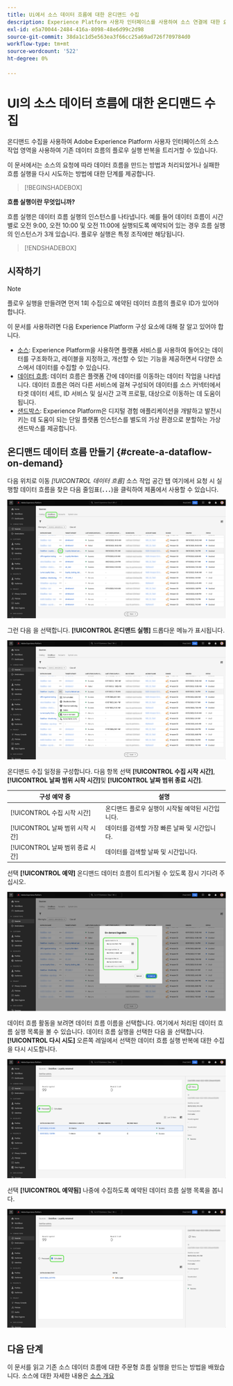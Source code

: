 ```yaml
---
title: Ui에서 소스 데이터 흐름에 대한 온디맨드 수집
description: Experience Platform 사용자 인터페이스를 사용하여 소스 연결에 대한 요청 시 데이터 흐름을 만드는 방법을 알아봅니다.
exl-id: e5a70044-2484-416a-8098-48e6d99c2d98
source-git-commit: 38da1c1d5e563ea3f66cc25a69ad726f709784d0
workflow-type: tm+mt
source-wordcount: '522'
ht-degree: 0%

---
```


# UI의 소스 데이터 흐름에 대한 온디맨드 수집

온디맨드 수집을 사용하여 Adobe Experience Platform 사용자 인터페이스의 소스 작업 영역을 사용하여 기존 데이터 흐름의 플로우 실행 반복을 트리거할 수 있습니다.

이 문서에서는 소스의 요청에 따라 데이터 흐름을 만드는 방법과 처리되었거나 실패한 흐름 실행을 다시 시도하는 방법에 대한 단계를 제공합니다.

>[!BEGINSHADEBOX]

**흐름 실행이란 무엇입니까?**

흐름 실행은 데이터 흐름 실행의 인스턴스를 나타냅니다. 예를 들어 데이터 흐름이 시간별로 오전 9:00, 오전 10:00 및 오전 11:00에 실행되도록 예약되어 있는 경우 흐름 실행의 인스턴스가 3개 있습니다. 플로우 실행은 특정 조직에만 해당됩니다.

>[!ENDSHADEBOX]

## 시작하기

>[!NOTE]
>
>플로우 실행을 만들려면 먼저 1회 수집으로 예약된 데이터 흐름의 플로우 ID가 있어야 합니다.

이 문서를 사용하려면 다음 Experience Platform 구성 요소에 대해 잘 알고 있어야 합니다.

* [소스](../../home.md): Experience Platform을 사용하면 플랫폼 서비스를 사용하여 들어오는 데이터를 구조화하고, 레이블을 지정하고, 개선할 수 있는 기능을 제공하면서 다양한 소스에서 데이터를 수집할 수 있습니다.
* [데이터 흐름](../../../dataflows/home.md): 데이터 흐름은 플랫폼 간에 데이터를 이동하는 데이터 작업을 나타냅니다. 데이터 흐름은 여러 다른 서비스에 걸쳐 구성되어 데이터를 소스 커넥터에서 타겟 데이터 세트, ID 서비스 및 실시간 고객 프로필, 대상으로 이동하는 데 도움이 됩니다.
* [샌드박스](../../../sandboxes/home.md): Experience Platform은 디지털 경험 애플리케이션을 개발하고 발전시키는 데 도움이 되는 단일 플랫폼 인스턴스를 별도의 가상 환경으로 분할하는 가상 샌드박스를 제공합니다.

## 온디맨드 데이터 흐름 만들기 {#create-a-dataflow-on-demand}

다음 위치로 이동 *[!UICONTROL 데이터 흐름]* 소스 작업 공간 탭 여기에서 요청 시 실행할 데이터 흐름을 찾은 다음 줄임표(**`...`**)을 클릭하여 제품에서 사용할 수 있습니다.

![소스 작업 영역의 데이터 흐름 목록입니다.](../../images/tutorials/on-demand/select-dataflow.png)

그런 다음 을 선택합니다. **[!UICONTROL 온디맨드 실행]** 드롭다운 메뉴가 표시됩니다.

![주문형 실행 옵션이 선택된 드롭다운 메뉴.](../../images/tutorials/on-demand/run-on-demand.png)

온디맨드 수집 일정을 구성합니다. 다음 항목 선택 **[!UICONTROL 수집 시작 시간]**, **[!UICONTROL 날짜 범위 시작 시간]**&#x200B;및 **[!UICONTROL 날짜 범위 종료 시간]**.

| 구성 예약 중 | 설명 |
| --- | --- |
| [!UICONTROL 수집 시작 시간] | 온디맨드 플로우 실행이 시작될 예약된 시간입니다. |
| [!UICONTROL 날짜 범위 시작 시간] | 데이터를 검색할 가장 빠른 날짜 및 시간입니다. |
| [!UICONTROL 날짜 범위 종료 시간] | 데이터를 검색할 날짜 및 시간입니다. |

선택 **[!UICONTROL 예약]** 온디맨드 데이터 흐름이 트리거될 수 있도록 잠시 기다려 주십시오.

![온디맨드 수집을 위한 스케줄링 구성 창.](../../images/tutorials/on-demand/configure-schedule.png)

데이터 흐름 활동을 보려면 데이터 흐름 이름을 선택합니다. 여기에서 처리된 데이터 흐름 실행 목록을 볼 수 있습니다. 데이터 흐름 실행을 선택한 다음 을 선택합니다. **[!UICONTROL 다시 시도]** 오른쪽 레일에서 선택한 데이터 흐름 실행 반복에 대한 수집을 다시 시도합니다.

![선택한 데이터 흐름에 대해 처리된 흐름 실행 목록입니다.](../../images/tutorials/on-demand/processed.png)

선택 **[!UICONTROL 예약됨]** 나중에 수집하도록 예약된 데이터 흐름 실행 목록을 봅니다.

![선택한 데이터 흐름에 대한 예약된 흐름 실행 목록입니다.](../../images/tutorials/on-demand/scheduled.png)

## 다음 단계

이 문서를 읽고 기존 소스 데이터 흐름에 대한 주문형 흐름 실행을 만드는 방법을 배웠습니다. 소스에 대한 자세한 내용은 [소스 개요](../../home.md)
